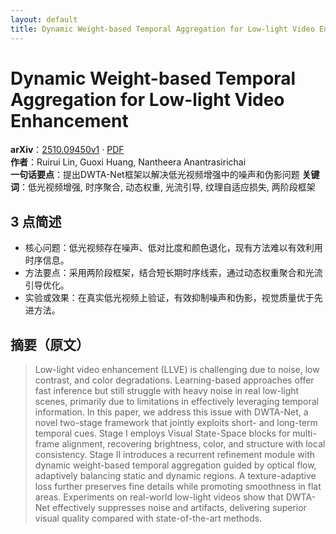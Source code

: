 ```yaml
---
layout: default
title: Dynamic Weight-based Temporal Aggregation for Low-light Video Enhancement
---
```


# Dynamic Weight-based Temporal Aggregation for Low-light Video Enhancement
**arXiv**：[2510.09450v1](https://arxiv.org/abs/2510.09450) · [PDF](https://arxiv.org/pdf/2510.09450.pdf)  
**作者**：Ruirui Lin, Guoxi Huang, Nantheera Anantrasirichai  
**一句话要点**：提出DWTA-Net框架以解决低光视频增强中的噪声和伪影问题
**关键词**：低光视频增强, 时序聚合, 动态权重, 光流引导, 纹理自适应损失, 两阶段框架

## 3 点简述
- 核心问题：低光视频存在噪声、低对比度和颜色退化，现有方法难以有效利用时序信息。
- 方法要点：采用两阶段框架，结合短长期时序线索，通过动态权重聚合和光流引导优化。
- 实验或效果：在真实低光视频上验证，有效抑制噪声和伪影，视觉质量优于先进方法。

## 摘要（原文）

> Low-light video enhancement (LLVE) is challenging due to noise, low contrast,
> and color degradations. Learning-based approaches offer fast inference but
> still struggle with heavy noise in real low-light scenes, primarily due to
> limitations in effectively leveraging temporal information. In this paper, we
> address this issue with DWTA-Net, a novel two-stage framework that jointly
> exploits short- and long-term temporal cues. Stage I employs Visual State-Space
> blocks for multi-frame alignment, recovering brightness, color, and structure
> with local consistency. Stage II introduces a recurrent refinement module with
> dynamic weight-based temporal aggregation guided by optical flow, adaptively
> balancing static and dynamic regions. A texture-adaptive loss further preserves
> fine details while promoting smoothness in flat areas. Experiments on
> real-world low-light videos show that DWTA-Net effectively suppresses noise and
> artifacts, delivering superior visual quality compared with state-of-the-art
> methods.

